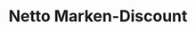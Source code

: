 ---
title: "Netto Marken-Discount"
url: /leipzig/netto-marken-discount-breisgaustrasse/
shop: Supermarkt
---